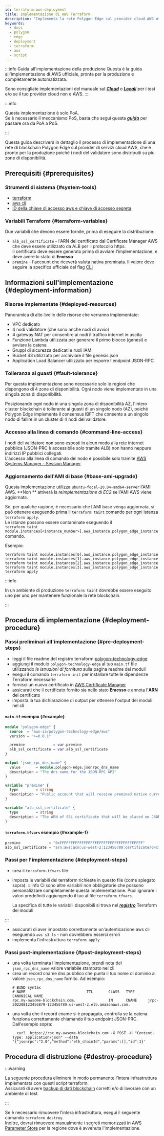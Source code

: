 ```yaml
---
id: terraform-aws-deployment
title: Implementazione di AWS Terraform
description: "Implementa la rete Polygon Edge sul provider cloud AWS utilizzando Terraform"
keywords:
  - docs
  - polygon
  - edge
  - deployment
  - terraform
  - aws
  - script
---
```

:::info Guida all'implementazione della produzione
Questa è la guida all'implementazione di AWS ufficiale, pronta per la produzione e completamente automatizzata.

Sono consigliate implementazioni del manuale sul ***[Cloud](set-up-ibft-on-the-cloud)*** o ***[Locali](set-up-ibft-locally)*** per i test e/o se il tuo provider cloud non è AWS.
:::

:::info

Questa implementazione è solo PoA.   
Se è necessario il meccanismo PoS, basta che segui questa ***[guida](/docs/edge/consensus/migration-to-pos)*** per passare ora da PoA a PoS.

:::

Questa guida descriverà in dettaglio il processo di implementazione di una rete di blockchain Polygon Edge sul provider di servizi cloud AWS, che è pronto per la produzione poiché i nodi del validatore sono distribuiti su più zone di disponibilità.

## Prerequisiti {#prerequisites}

### Strumenti di sistema {#system-tools}
* [terraform](https://www.terraform.io/)
* [aws cli](https://docs.aws.amazon.com/cli/latest/userguide/getting-started-install.html)
* [ID della chiave di accesso aws e chiave di accesso segreta](https://docs.aws.amazon.com/cli/latest/userguide/getting-started-prereqs.html#getting-started-prereqs-keys)

### Variabili Terraform {#terraform-variables}
Due variabili che devono essere fornite, prima di eseguire la distribuzione:

* `alb_ssl_certificate` - l'ARN del certificato dal Certificate Manager AWS che deve essere utilizzato da ALB per il protocollo https.   
  Il certificato deve essere generato prima di avviare l'implementazione, e deve avere lo stato di **Emesso**
* `premine` - l'account che riceverà valuta nativa preminata.
Il valore deve seguire la specifica ufficiale del flag [CLI](/docs/edge/get-started/cli-commands#genesis-flags)

## Informazioni sull'implementazione {#deployment-information}
### Risorse implementate {#deployed-resources}
Panoramica di alto livello delle risorse che verranno implementate:

* VPC dedicato
* 4 nodi validatore (che sono anche nodi di avvio)
* 4 gateway NAT per consentire ai nodi il traffico internet in uscita
* Funzione Lambda utilizzata per generare il primo blocco (genesi) e avviare la catena
* Gruppi di sicurezza dedicati e ruoli IAM
* Bucket S3 utilizzato per archiviare il file genesis.json
* Application Load Balancer utilizzato per esporre l'endpoint JSON-RPC

### Tolleranza ai guasti {#fault-tolerance}

Per questa implementazione sono necessarie solo le regioni che dispongono di 4 zone di disponibilità. Ogni nodo viene implementato in una singola zona di disponibilità.

Posizionando ogni nodo in una singola zona di disponibilità AZ, l'intero cluster blockchain è tollerante ai guasti di un singolo nodo (AZ), poiché Polygon Edge implementa il consensus IBFT che consente a un singolo nodo di fallire in un cluster di 4 nodi del validatore.

### Accesso alla linea di comando {#command-line-access}

I nodi del validatore non sono esposti in alcun modo alla rete internet pubblica (JSON-PRC è accessibile solo tramite ALB)  non hanno neppure indirizzi IP pubblici collegati.  
L'accesso alla linea di comando del nodo è possibile solo tramite [AWS Systems Manager - Session Manager](https://aws.amazon.com/systems-manager/features/).

### Aggiornamento dell'AMI di base {#base-ami-upgrade}

Questa implementazione utilizza `ubuntu-focal-20.04-amd64-server` l'AMI AWS. **Non ** attiverà la *reimplementazione di EC2*  se l'AMI AWS viene aggiornata.

Se, per qualche ragione, è necessario che l'AMI base venga aggiornata, si può ottenere eseguendo prima il `terraform taint` comando per ogni istanza `terraform apply`.   
Le istanze possono essere contaminate eseguendo il    
`terraform taint module.instances[<instance_number>].aws_instance.polygon_edge_instance` comando.

Esempio:
```shell
terraform taint module.instances[0].aws_instance.polygon_edge_instance
terraform taint module.instances[1].aws_instance.polygon_edge_instance
terraform taint module.instances[2].aws_instance.polygon_edge_instance
terraform taint module.instances[3].aws_instance.polygon_edge_instance
terraform apply
```

:::info

In un ambiente di produzione `terraform taint` dovrebbe essere eseguito uno per uno per mantenere funzionale la rete blockchain.

:::

## Procedura di implementazione {#deployment-procedure}

### Passi preliminari all'implementazione {#pre-deployment-steps}
* leggi il file readme del registro terraform [polygon-technology-edge](https://registry.terraform.io/modules/aws-ia/polygon-technology-edge/aws)
* aggiungi il modulo `polygon-technology-edge` al tuo `main.tf` file utilizzando *le istruzioni di fornitura* sulla pagina readme dei moduli
* esegui il comando `terraform init` per installare tutte le dipendenze Terraform necessarie
* fornisci un nuovo certificato in [AWS Certificate Manager](https://aws.amazon.com/certificate-manager/)
* assicurati che il certificato fornito sia nello stato **Emesso** e annota l'**ARN** del certificato
* imposta la tua dichiarazione di output per ottenere l'output dei moduli nel cli

#### `main.tf` esempio {#example}
```terraform
module "polygon-edge" {
  source  = "aws-ia/polygon-technology-edge/aws"
  version = ">=0.0.1"

  premine             = var.premine
  alb_ssl_certificate = var.alb_ssl_certificate
}

output "json_rpc_dns_name" {
  value       = module.polygon-edge.jsonrpc_dns_name
  description = "The dns name for the JSON-RPC API"
}

variable "premine" {
  type        = string
  description = "Public account that will receive premined native currency"
}

variable "alb_ssl_certificate" {
  type        = string
  description = "The ARN of SSL certificate that will be placed on JSON-RPC ALB"
}
```

#### `terraform.tfvars` esempio {#example-1}
```terraform
premine             = "0xFFFFFFFFFFFFFFFFFFFFFFFFFFFFFFFFFFFFFF"
alb_ssl_certificate = "arn:aws:acm:us-west-2:123456789:certificate/64c7f117-61f5-435e-878b-83186676a8af"
```

### Passi per l'implementazione {#deployment-steps}
* crea il `terraform.tfvars` file
* imposta le variabili del terraform richieste in questo file (come spiegato sopra).
:::info
Ci sono altre variabili non obbligatorie che possono personalizzare completamente questa implementazione. Puoi ignorare i valori predefiniti aggiungendo il tuo al file `terraform.tfvars`.

  La specifica di tutte le variabili disponibili si trova nel ***[registro](https://registry.terraform.io/modules/aws-ia/polygon-technology-edge/aws)*** Terraform dei moduli

:::
* assicurati di aver impostato correttamente un'autenticazione aws cli eseguendo `aws s3 ls` - non dovrebbero esserci errori
* implementa l'infrastruttura `terraform apply`

### Passi post-implementazione {#post-deployment-steps}
* una volta terminata l'implementazione, prendi nota del `json_rpc_dns_name` valore variabile  stampato nel cli
* crea un record cname dns pubblico che punta il tuo nome di dominio al valore `json_rpc_dns_name` fornito. Ad esempio:
  ```shell
  # BIND syntax
  # NAME                            TTL       CLASS   TYPE      CANONICAL NAME
  rpc.my-awsome-blockchain.com.               IN      CNAME     jrpc-202208123456879-123456789.us-west-2.elb.amazonaws.com.
  ```
* una volta che il record cname si è propagato, controlla se la catena funziona correttamente chiamando il tuo endpoint JSON-PRC.   
  Dall'esempio sopra:
  ```shell
    curl  https://rpc.my-awsome-blockchain.com -X POST -H "Content-Type: application/json" --data '{"jsonrpc":"2.0","method":"eth_chainId","params":[],"id":1}'
  ```

## Procedura di distruzione {#destroy-procedure}
:::warning

La seguente procedura eliminerà in modo permanente l'intera infrastruttura implementata con questi script terraform.    
Assicurati di avere [backup di dati blockchain](docs/edge/working-with-node/backup-restore) corretti e/o di lavorare con un ambiente di test.

:::

Se è necessario rimuovere l'intera infrastruttura, esegui il seguente comando `terraform destroy`.   
Inoltre, dovrai rimuovere manualmente i segreti memorizzati in AWS [Parameter Store](https://aws.amazon.com/systems-manager/features/)
per la regione dove è avvenuta l'implementazione.
